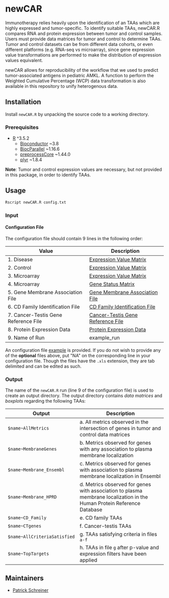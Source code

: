 # newCAR
Immunotherapy relies heavily upon the identification of an TAAs which are highly expressed and tumor-specific.  To identify suitable TAAs, newCAR.R compares RNA and protein expression between tumor and control samples. Users must provide data matrices for tumor and control to determine TAAs. Tumor and control datasets can be from different data cohorts, or even different platforms (e.g. RNA-seq vs microarray), since gene expression value transformations are performed to make the distribution of expression values equivalent.

newCAR allows for reproducibility of the workflow that we used to predict tumor-associated antigens in pediatric AMKL.  A function to perform the Weighted Cumulative Percentage (WCP) data transformation is also available in this repository to unify heterogenous data.

## Installation
Install `newCAR.R` by unpacking the source code to a working directory.

### Prerequisites

* [R](https://www.r-project.org/) ^3.5.2
    * [Bioconductor](https://bioconductor.org/) ~3.8
    * [BiocParallel](https://bioconductor.org/packages/release/bioc/html/BiocParallel.html) ~1.16.6
    * [preprocessCore](https://bioconductor.org/packages/release/bioc/html/preprocessCore.html) ~1.44.0
    * [plyr](https://www.rdocumentation.org/packages/plyr/versions/1.8.4) ~1.8.4

**Note**: Tumor and control expression values are necessary, but not provided in this package, in order to identify TAAs.

## Usage
```bash
Rscript newCAR.R config.txt
```

### Input
#### Configuration File
The configuration file should contain 9 lines in the following order:

| Value                                | Description                                                                          |
| ------------------------------------ | ------------------------------------------------------------------------------------ |
| 1. Disease                           | [Expression Value Matrix](./reference_files/Example_Disease-Value_Matrix.xls)        |
| 2. Control                           | [Expression Value Matrix](./reference_files/Example_Control-Value_Matrix.xls)        |
| 3. Microarray                        | [Expression Value Matrix](./reference_files/Example_Control-Value_Matrix.xls)        |
| 4. Microarray                        | [Gene Status Matrix](./reference_files/Example_Control-Status_Matrix.xls)            |
| 5. Gene Membrane Association File    | [Gene Membrane Association File](./reference_files/MembraneAssociated-Reference.xls) |
| 6. CD Family Identification File     | [CD Family Identification File](./reference_files/CD_Family-Reference.xls)           |
| 7. Cancer-Testis Gene Reference File | [Cancer-Testis Gene Reference File](./reference_files/CancerTestis-Reference.xls)    |
| 8. Protein Expression Data           | [Protein Expression Data](./reference_files/ProteinExpression-Reference.xls)         |
| 9. Name of Run                       | example_run                                                                          |

An configuration file [example](config.txt) is provided.  If you do not wish to provide any of the __optional__ files above, put "NA" on the corresponding line in your configuration file. Though the files have the `.xls` extension, they are tab delimited and can be edited as such.

### Output
The name of the `newCAR.R` run (line 9 of the configuration file) is used to create an output directory.  The output directory contains *data matrices* and *boxplots* regarding the following TAAs:

| Output                        | Description                                                                                                            |
| ----------------------------- | ---------------------------------------------------------------------------------------------------------------------- |
| `$name~AllMetrics`           | a. All metrics observed in the intersection of genes in tumor and control data matrices                                |
| `$name~MembraneGenes`        | b. Metrics observed for genes with any association to plasma membrane localization                                     |
| `$name~Membrane_Ensembl`     | c. Metrics observed for genes with association to plasma membrane localization in Ensembl                              |
| `$name~Membrane_HPRD`        | d. Metrics observed for genes with association to plasma membrane localization in the Human Protein Reference Database |
| `$name~CD_Family`            | e. CD family TAAs                                                                                                      |
| `$name~CTgenes`              | f. Cancer-testis TAAs                                                                                                  |
| `$name~AllCriteriaSatisfied` | g. TAAs satisfying criteria in files `a-f`                                                                             |
| `$name~TopTargets`           | h. TAAs in file `g` after p-value and expression filters have been applied                                             |

## Maintainers

* [Patrick Schreiner](https://github.com/pschreiner)
